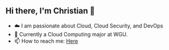 ## Hi there, I'm Christian 👋
 -  ☁️ I am passionate about Cloud, Cloud Security, and DevOps
 -  📝 Currently a Cloud Computing major at WGU.
 -  📫 How to reach me:  [Here](https://www.linkedin.com/in/christian-young-43250b175/)


